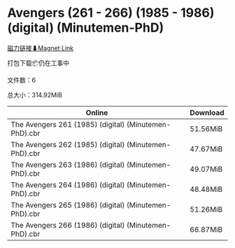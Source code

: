 # Avengers (261 - 266) (1985 - 1986) (digital) (Minutemen-PhD)

[磁力链接⬇Magnet Link](magnet:?xt=urn:btih:b36be7d83ea0e3f03f3dd224cb61e74d1eba0483&dn=Avengers%20%28261%20-%20266%29%20%281985%20-%201986%29%20%28digital%29%20%28Minutemen-PhD%29)

打包下载📦仍在工事中

文件数：6

总大小：314.92MiB

Online | Download
--- | ---
The Avengers 261 (1985) (digital) (Minutemen-PhD).cbr | 51.56MiB
The Avengers 262 (1985) (digital) (Minutemen-PhD).cbr | 47.67MiB
The Avengers 263 (1986) (digital) (Minutemen-PhD).cbr | 49.07MiB
The Avengers 264 (1986) (digital) (Minutemen-PhD).cbr | 48.48MiB
The Avengers 265 (1986) (digital) (Minutemen-PhD).cbr | 51.26MiB
The Avengers 266 (1986) (digital) (Minutemen-PhD).cbr | 66.87MiB